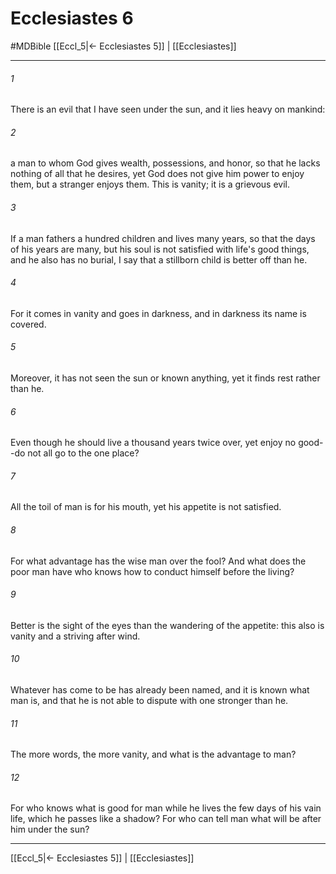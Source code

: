# Ecclesiastes 6
#MDBible
[[Eccl_5|← Ecclesiastes 5]] | [[Ecclesiastes]]

***

###### 1 

There is an evil that I have seen under the sun, and it lies heavy on mankind: 

###### 2 

a man to whom God gives wealth, possessions, and honor, so that he lacks nothing of all that he desires, yet God does not give him power to enjoy them, but a stranger enjoys them. This is vanity; it is a grievous evil. 

###### 3 

If a man fathers a hundred children and lives many years, so that the days of his years are many, but his soul is not satisfied with life's good things, and he also has no burial, I say that a stillborn child is better off than he. 

###### 4 

For it comes in vanity and goes in darkness, and in darkness its name is covered. 

###### 5 

Moreover, it has not seen the sun or known anything, yet it finds rest rather than he. 

###### 6 

Even though he should live a thousand years twice over, yet enjoy no good--do not all go to the one place? 

###### 7 

All the toil of man is for his mouth, yet his appetite is not satisfied. 

###### 8 

For what advantage has the wise man over the fool? And what does the poor man have who knows how to conduct himself before the living? 

###### 9 

Better is the sight of the eyes than the wandering of the appetite: this also is vanity and a striving after wind. 

###### 10 

Whatever has come to be has already been named, and it is known what man is, and that he is not able to dispute with one stronger than he. 

###### 11 

The more words, the more vanity, and what is the advantage to man? 

###### 12 

For who knows what is good for man while he lives the few days of his vain life, which he passes like a shadow? For who can tell man what will be after him under the sun? 

***

[[Eccl_5|← Ecclesiastes 5]] | [[Ecclesiastes]]

